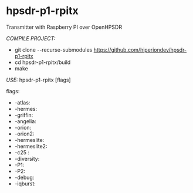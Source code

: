 # hpsdr-p1-rpitx

Transmitter with Raspberry PI over OpenHPSDR

*COMPILE PROJECT:*
- git clone --recurse-submodules https://github.com/hiperiondev/hpsdr-p1-rpitx
- cd hpsdr-p1-rpitx/build
- make

*USE:*
hpsdr-p1-rpitx [flags]

flags:
- -atlas:  
- -hermes: 
- -griffin: 
- -angelia: 
- -orion: 
- -orion2: 
- -hermeslite:
- -hermeslite2: 
- -c25 :
- -diversity:  
- -P1:
- -P2:
- -debug:
- -iqburst:

